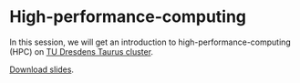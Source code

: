 # High-performance-computing

In this session, we will get an introduction to high-performance-computing (HPC) on [TU Dresdens Taurus cluster](https://tu-dresden.de/zih/hochleistungsrechnen/hpc).

[Download slides](https://github.com/BiAPoL/PoL-BioImage-Analysis-TS-GPU-Accelerated-Image-Analysis/blob/main/docs/40_HPC_Intro/Intro_to_HPC_POLBIAS_Handout.pdf).
